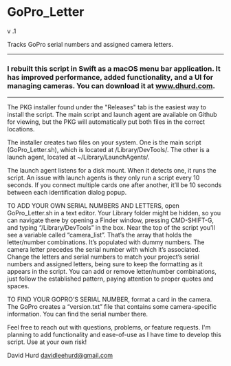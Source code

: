 # GoPro_Letter
v .1

Tracks GoPro serial numbers and assigned camera letters.

---

### I rebuilt this script in Swift as a macOS menu bar application. It has improved performance, added functionality, and a UI for managing cameras. You can download it at www.dhurd.com.

---

The PKG installer found under the "Releases" tab is the easiest way to  install the script. The main script and launch agent are available on Github for viewing, but the PKG will automatically put both files in the correct locations.

The installer creates two files on your system. One is the main script (GoPro_Letter.sh), which is located at /Library/DevTools/. The other is a launch agent, located at ~/Library/LaunchAgents/.

The launch agent listens for a disk mount. When it detects one, it runs the script. An issue with launch agents is they  only run a script every 10 seconds. If you connect multiple cards one after another, it’ll be 10 seconds between each identification dialog popup.

TO ADD YOUR OWN SERIAL NUMBERS AND LETTERS, open GoPro_Letter.sh in a text editor. Your Library folder might be hidden, so you can navigate there by opening a Finder window, pressing CMD-SHIFT-G, and typing “/Library/DevTools” in the box. Near the top of the script you’ll see a variable called “camera_list”. That’s the array that holds the letter/number combinations. It’s populated with dummy numbers. The camera letter precedes the serial number with which it’s associated. Change the letters and serial numbers to match your project’s serial numbers and assigned letters, being sure to keep the formatting as it appears in the script. You can add or remove letter/number combinations, just follow the established pattern, paying attention to proper quotes and spaces.

TO FIND YOUR GOPRO’S SERIAL NUMBER, format a card in the camera. The GoPro creates a “version.txt” file that contains some camera-specific information. You can find the serial number there.


Feel free to reach out with questions, problems, or feature requests. I'm planning to add functionality and ease-of-use as I have time to develop this script. Use at your own risk!


David Hurd
davidleehurd@gmail.com
